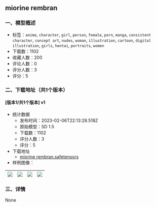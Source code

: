 ## miorine rembran
### 一、模型概述

- 标签：`anime`, `character`, `girl`, `person`, `female`, `porn`, `manga`, `consistent character`, `concept art`, `nudes`, `woman`, `illustration`, `cartoon`, `digital illustration`, `girls`, `hentai`, `portraits`, `women`
- 下载数：1102
- 收藏人数：200
- 评论人数：0
- 评分人数：3
- 评分：5

### 二、下载地址（共1个版本）

#### [版本1/共1个版本] v1

- 统计数据
  - 发布时间：2023-02-06T22:13:28.518Z
  - 原始模型：SD 1.5
  - 下载数：1102
  - 评分人数：3
  - 评分：5
- 下载地址
  - [miorine rembran.safetensors](https://civitai.com/api/download/models/8327)
- 样例图像：

| <img src="https://image.civitai.com/xG1nkqKTMzGDvpLrqFT7WA/7c634a5d-116f-4909-4df1-00f765758b00/width=450/78932.jpeg" /> | <img src="https://image.civitai.com/xG1nkqKTMzGDvpLrqFT7WA/a4267976-891d-47c9-ea80-1b285ae49e00/width=450/78935.jpeg" /> | <img src="https://image.civitai.com/xG1nkqKTMzGDvpLrqFT7WA/a8f099d4-25c7-4c1a-47c6-2d6951873900/width=450/78934.jpeg" /> | <img src="https://image.civitai.com/xG1nkqKTMzGDvpLrqFT7WA/ec51146d-2bec-40f3-c974-2aadf2824d00/width=450/78933.jpeg" /> |
| ---- | ---- | ---- | ---- |


### 三、详情
None